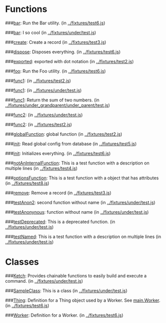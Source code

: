 Functions
=========


###[bar](test6.md):
Run the Bar utility. (in [..&#x2F;fixtures&#x2F;test6.js](../fixtures/test6.js))



###[bar](test.md):
I so cool (in [..&#x2F;fixtures&#x2F;under&#x2F;test.js](../fixtures/under/test.js))



###[create](test3.md):
Create a record (in [..&#x2F;fixtures&#x2F;test3.js](../fixtures/test3.js))



###[dispose](test6.md):
Disposes everything. (in [..&#x2F;fixtures&#x2F;test6.js](../fixtures/test6.js))



###[exported](test2.md):
exported with dot notation (in [..&#x2F;fixtures&#x2F;test2.js](../fixtures/test2.js))



###[foo](test6.md):
Run the Foo utility. (in [..&#x2F;fixtures&#x2F;test6.js](../fixtures/test6.js))



###[func1](test2.md):
 (in [..&#x2F;fixtures&#x2F;test2.js](../fixtures/test2.js))



###[func1](test.md):
 (in [..&#x2F;fixtures&#x2F;under&#x2F;test.js](../fixtures/under/test.js))



###[func1](test.md):
Return the sum of two numbers. (in [..&#x2F;fixtures&#x2F;under_grandparent&#x2F;under_parent&#x2F;test.js](../fixtures/under_grandparent/under_parent/test.js))



###[func2](test.md):
 (in [..&#x2F;fixtures&#x2F;under&#x2F;test.js](../fixtures/under/test.js))



###[func2](test2.md):
 (in [..&#x2F;fixtures&#x2F;test2.js](../fixtures/test2.js))



###[globalFunction](test2.md):
global function (in [..&#x2F;fixtures&#x2F;test2.js](../fixtures/test2.js))



###[init](test5.md):
Read global config from database (in [..&#x2F;fixtures&#x2F;test5.js](../fixtures/test5.js))



###[init](test6.md):
Initializes everything. (in [..&#x2F;fixtures&#x2F;test6.js](../fixtures/test6.js))



###[notAnInternalFunction](test4.md):
This is a test function
  with a description on multiple lines (in [..&#x2F;fixtures&#x2F;test4.js](../fixtures/test4.js))



###[optionsFunction](test8.md):
This is a test function
  with a object that has attributes (in [..&#x2F;fixtures&#x2F;test8.js](../fixtures/test8.js))



###[remove](test3.md):
Remove a record (in [..&#x2F;fixtures&#x2F;test3.js](../fixtures/test3.js))



###[testAnon2](test.md):
second function without name (in [..&#x2F;fixtures&#x2F;under&#x2F;test.js](../fixtures/under/test.js))



###[testAnonynous](test.md):
function without name (in [..&#x2F;fixtures&#x2F;under&#x2F;test.js](../fixtures/under/test.js))



###[testDeprecated](test.md):
This is a deprecated function. (in [..&#x2F;fixtures&#x2F;under&#x2F;test.js](../fixtures/under/test.js))



###[testNamed](test.md):
This is a test function
  with a description on multiple lines (in [..&#x2F;fixtures&#x2F;under&#x2F;test.js](../fixtures/under/test.js))





Classes
=======


###[Ketch](test.md):
Provides chainable functions to easily build and execute a command. (in [..&#x2F;fixtures&#x2F;under&#x2F;test.js](../fixtures/under/test.js))

###[SampleClass](test.md):
This is a class (in [..&#x2F;fixtures&#x2F;under&#x2F;test.js](../fixtures/under/test.js))

###[Thing](test6.md):
Definition for a Thing object used by a Worker.  See [main.Worker](#main.worker). (in [..&#x2F;fixtures&#x2F;test6.js](../fixtures/test6.js))

###[Worker](test6.md):
Definition for a Worker. (in [..&#x2F;fixtures&#x2F;test6.js](../fixtures/test6.js))

